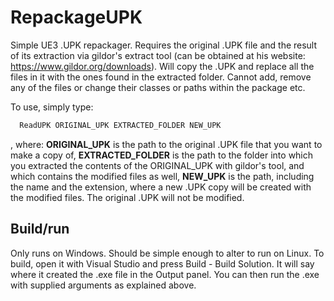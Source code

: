 # RepackageUPK

Simple UE3 .UPK repackager. Requires the original .UPK file and the result of its extraction via
 gildor's extract tool (can be obtained at his website: <https://www.gildor.org/downloads>).
 Will copy the .UPK and replace all the files in it with the ones found in the extracted folder.
 Cannot add, remove any of the files or change their classes or paths within the package etc.

To use, simply type:

```txt
  ReadUPK ORIGINAL_UPK EXTRACTED_FOLDER NEW_UPK
```

, where:
  **ORIGINAL_UPK** is the path to the original .UPK file that you want to make a copy of,
  **EXTRACTED_FOLDER** is the path to the folder into which you extracted the contents of the ORIGINAL_UPK with gildor's tool,
      and which contains the modified files as well,
  **NEW_UPK** is the path, including the name and the extension, where a new .UPK copy will be created with the modified files.
      The original .UPK will not be modified.

## Build/run

Only runs on Windows. Should be simple enough to alter to run on Linux.
To build, open it with Visual Studio and press Build - Build Solution.
It will say where it created the .exe file in the Output panel.
You can then run the .exe with supplied arguments as explained above.

